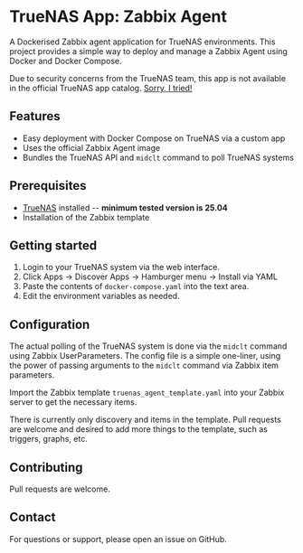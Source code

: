 # TrueNAS App: Zabbix Agent

A Dockerised Zabbix agent application for TrueNAS environments. This project provides a simple way to deploy and manage
a Zabbix Agent using Docker and Docker Compose.

Due to security concerns from the TrueNAS team, this app is not available in the official TrueNAS app catalog.
[Sorry, I tried!](https://github.com/truenas/apps/pull/2685)

## Features

- Easy deployment with Docker Compose on TrueNAS via a custom app
- Uses the official Zabbix Agent image
- Bundles the TrueNAS API and `midclt` command to poll TrueNAS systems

## Prerequisites

- [TrueNAS](https://www.truenas.com/) installed -- **minimum tested version is 25.04**
- Installation of the Zabbix template

## Getting started

1. Login to your TrueNAS system via the web interface.
2. Click Apps -> Discover Apps -> Hamburger menu -> Install via YAML
3. Paste the contents of `docker-compose.yaml` into the text area.
4. Edit the environment variables as needed.

## Configuration

The actual polling of the TrueNAS system is done via the `midclt` command using Zabbix UserParameters.
The config file is a simple one-liner, using the power of passing arguments to the `midclt` command via Zabbix
item parameters.

Import the Zabbix template `truenas_agent_template.yaml` into your Zabbix server to get the necessary items.

There is currently only discovery and items in the template.  Pull requests are welcome and desired to add more things
to the template, such as triggers, graphs, etc.

## Contributing

Pull requests are welcome.

## Contact

For questions or support, please open an issue on GitHub.

